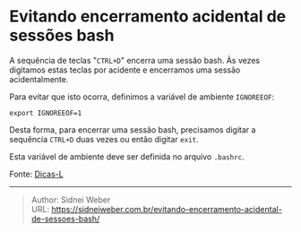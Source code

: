 # Evitando encerramento acidental de sessões bash

A sequência de teclas "`CTRL+D`" encerra uma sessão bash. Às vezes digitamos estas teclas por acidente e encerramos uma sessão acidentalmente.

Para evitar que isto ocorra, definimos a variável de ambiente `IGNOREEOF`:

```shell
export IGNOREEOF=1
```

Desta forma, para encerrar uma sessão bash, precisamos digitar a sequência `CTRL+D` duas vezes ou então digitar `exit`.

Esta variável de ambiente deve ser definida no arquivo `.bashrc`.

Fonte: [Dicas-L](http://www.dicas-l.com.br/arquivo/encerramento_acidental_de_sessoes_bash.php#.VDVCZdRdW2w)

---

> Author: Sidnei Weber  
> URL: https://sidneiweber.com.br/evitando-encerramento-acidental-de-sessoes-bash/  

